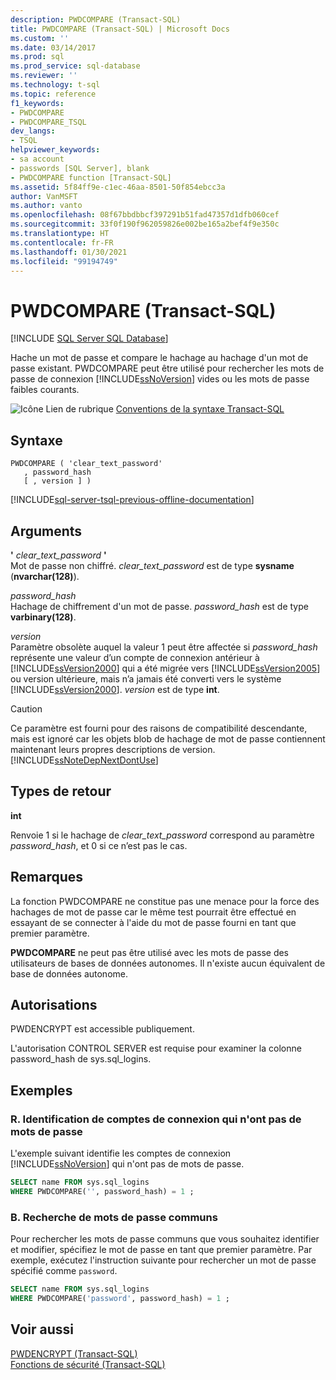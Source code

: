 ```yaml
---
description: PWDCOMPARE (Transact-SQL)
title: PWDCOMPARE (Transact-SQL) | Microsoft Docs
ms.custom: ''
ms.date: 03/14/2017
ms.prod: sql
ms.prod_service: sql-database
ms.reviewer: ''
ms.technology: t-sql
ms.topic: reference
f1_keywords:
- PWDCOMPARE
- PWDCOMPARE_TSQL
dev_langs:
- TSQL
helpviewer_keywords:
- sa account
- passwords [SQL Server], blank
- PWDCOMPARE function [Transact-SQL]
ms.assetid: 5f84ff9e-c1ec-46aa-8501-50f854ebcc3a
author: VanMSFT
ms.author: vanto
ms.openlocfilehash: 08f67bbdbbcf397291b51fad47357d1dfb060cef
ms.sourcegitcommit: 33f0f190f962059826e002be165a2bef4f9e350c
ms.translationtype: HT
ms.contentlocale: fr-FR
ms.lasthandoff: 01/30/2021
ms.locfileid: "99194749"
---
```

# <a name="pwdcompare-transact-sql"></a>PWDCOMPARE (Transact-SQL)
[!INCLUDE [SQL Server SQL Database](../../includes/applies-to-version/sql-asdb.md)]

  Hache un mot de passe et compare le hachage au hachage d'un mot de passe existant. PWDCOMPARE peut être utilisé pour rechercher les mots de passe de connexion [!INCLUDE[ssNoVersion](../../includes/ssnoversion-md.md)] vides ou les mots de passe faibles courants.  
  
 ![Icône Lien de rubrique](../../database-engine/configure-windows/media/topic-link.gif "Icône du lien de rubrique") [Conventions de la syntaxe Transact-SQL](../../t-sql/language-elements/transact-sql-syntax-conventions-transact-sql.md)  
  
## <a name="syntax"></a>Syntaxe  
  
```syntaxsql
PWDCOMPARE ( 'clear_text_password'  
   , password_hash   
   [ , version ] )  
```  
  
[!INCLUDE[sql-server-tsql-previous-offline-documentation](../../includes/sql-server-tsql-previous-offline-documentation.md)]

## <a name="arguments"></a>Arguments
 **'** *clear_text_password* **'**  
 Mot de passe non chiffré. *clear_text_password* est de type **sysname** (**nvarchar(128)**).  
  
 *password_hash*  
 Hachage de chiffrement d'un mot de passe. *password_hash* est de type **varbinary(128)**.  
  
 *version*  
 Paramètre obsolète auquel la valeur 1 peut être affectée si *password_hash* représente une valeur d’un compte de connexion antérieur à [!INCLUDE[ssVersion2000](../../includes/ssversion2000-md.md)] qui a été migrée vers [!INCLUDE[ssVersion2005](../../includes/ssversion2005-md.md)] ou version ultérieure, mais n’a jamais été converti vers le système [!INCLUDE[ssVersion2000](../../includes/ssversion2000-md.md)]. *version* est de type **int**.  
  
> [!CAUTION]  
>  Ce paramètre est fourni pour des raisons de compatibilité descendante, mais est ignoré car les objets blob de hachage de mot de passe contiennent maintenant leurs propres descriptions de version. [!INCLUDE[ssNoteDepNextDontUse](../../includes/ssnotedepnextdontuse-md.md)]  
  
## <a name="return-types"></a>Types de retour  
 **int**  
  
 Renvoie 1 si le hachage de *clear_text_password* correspond au paramètre *password_hash*, et 0 si ce n’est pas le cas.  
  
## <a name="remarks"></a>Remarques  
 La fonction PWDCOMPARE ne constitue pas une menace pour la force des hachages de mot de passe car le même test pourrait être effectué en essayant de se connecter à l'aide du mot de passe fourni en tant que premier paramètre.  
  
 **PWDCOMPARE** ne peut pas être utilisé avec les mots de passe des utilisateurs de bases de données autonomes. Il n'existe aucun équivalent de base de données autonome.  
  
## <a name="permissions"></a>Autorisations  
 PWDENCRYPT est accessible publiquement.  
  
 L'autorisation CONTROL SERVER est requise pour examiner la colonne password_hash de sys.sql_logins.  
  
## <a name="examples"></a>Exemples  
  
### <a name="a-identifying-logins-that-have-no-passwords"></a>R. Identification de comptes de connexion qui n'ont pas de mots de passe  
 L'exemple suivant identifie les comptes de connexion [!INCLUDE[ssNoVersion](../../includes/ssnoversion-md.md)] qui n'ont pas de mots de passe.  
  
```sql  
SELECT name FROM sys.sql_logins   
WHERE PWDCOMPARE('', password_hash) = 1 ;  
```  
  
### <a name="b-searching-for-common-passwords"></a>B. Recherche de mots de passe communs  
 Pour rechercher les mots de passe communs que vous souhaitez identifier et modifier, spécifiez le mot de passe en tant que premier paramètre. Par exemple, exécutez l'instruction suivante pour rechercher un mot de passe spécifié comme `password`.  
  
```sql  
SELECT name FROM sys.sql_logins   
WHERE PWDCOMPARE('password', password_hash) = 1 ;  
```  
  
## <a name="see-also"></a>Voir aussi  
 [PWDENCRYPT &#40;Transact-SQL&#41;](../../t-sql/functions/pwdencrypt-transact-sql.md)   
 [Fonctions de sécurité &#40;Transact-SQL&#41;](../../t-sql/functions/security-functions-transact-sql.md)  
  
  

